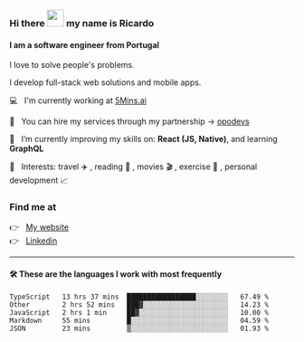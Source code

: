 ### Hi there <img src="https://raw.githubusercontent.com/iampavangandhi/iampavangandhi/master/gifs/Hi.gif" width="30"> my name is Ricardo
#### I am a software engineer from Portugal
I love to solve people's problems.

I develop full-stack web solutions and mobile apps.

💻  &nbsp; I'm currently working at <a href="https://5mins.ai/">5Mins.ai</a>

💼  &nbsp; You can hire my services through my partnership -> <a href="https://github.com/opodevs">opodevs</a>

🌱 &nbsp; I’m currently improving my skills on: **React (JS, Native)**, and learning **GraphQL**

💙 &nbsp; Interests: travel ✈️ , reading 📖 , movies 🎬 , exercise 🏃 , personal development 📈

### Find me at

<p align="left">
  👉  &nbsp;
  <a href="https://ricardopbarbosa.com" target="_blank">
    My website
  </a>
  <br/>
  👉 &nbsp;
  <a href="https://www.linkedin.com/in/ricardopbarbosa" target="_blank">
    Linkedin
  </a>
</p>

<hr />

#### 🛠 These are the languages I work with most frequently
<!--START_SECTION:waka-->

```text
TypeScript   13 hrs 37 mins  █████████████████░░░░░░░░   67.49 %
Other        2 hrs 52 mins   ███▓░░░░░░░░░░░░░░░░░░░░░   14.23 %
JavaScript   2 hrs 1 min     ██▓░░░░░░░░░░░░░░░░░░░░░░   10.00 %
Markdown     55 mins         █░░░░░░░░░░░░░░░░░░░░░░░░   04.59 %
JSON         23 mins         ▒░░░░░░░░░░░░░░░░░░░░░░░░   01.93 %
```

<!--END_SECTION:waka-->
